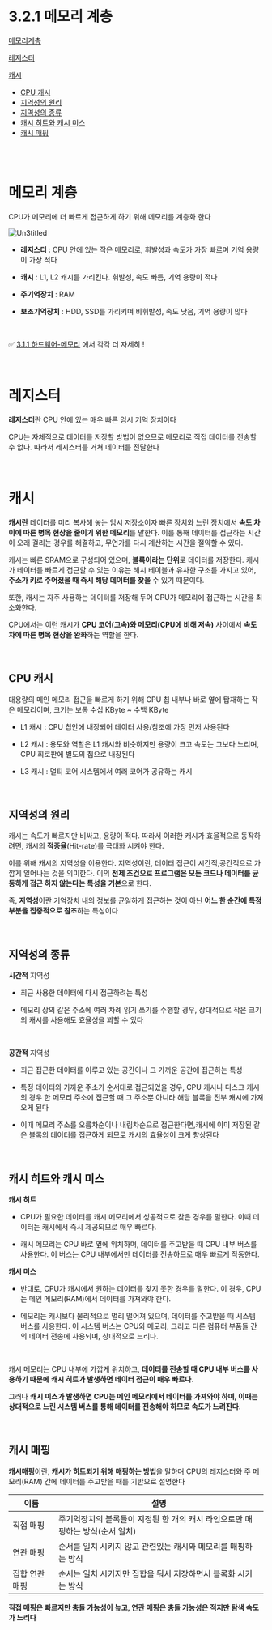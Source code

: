 # 3.2.1 메모리 계층

[메모리계층](#메모리-계층)

[레지스터](#레지스터)

[캐시](#캐시)
- [CPU 캐시](#cpu-캐시)
- [지역성의 원리](#지역성의-원리)
- [지역성의 종류](#지역성의-종류)
- [캐시 히트와 캐시 미스](#캐시-히트와-캐시-미스)
- [캐시 매핑](#캐시-매핑)

<br>
<br>

# 메모리 계층

CPU가 메모리에 더 빠르게 접근하게 하기 위해 메모리를 계층화 한다

![Un3titled](https://github.com/sxunea/CS-Study/assets/81434152/5f9bb189-8170-40b6-9a4c-ee6594babdc9)

- **레지스터** : CPU 안에 있는 작은 메모리로, 휘발성과 속도가 가장 빠르며 기억 용량이 가장 적다

- **캐시** : L1, L2 캐시를 가리킨다. 휘발성, 속도 빠름, 기억 용량이 적다

- **주기억장치** : RAM

- **보조기억장치** : HDD, SSD를 가리키며 비휘발성, 속도 낮음, 기억 용량이 많다

<br>


✅ [3.1.1 하드웨어-메모리](https://github.com/sxunea/CS-Study/blob/main/OS/sxunea/1.%20%EC%9A%B4%EC%98%81%EC%B2%B4%EC%A0%9C%EC%99%80%20%EC%BB%B4%ED%93%A8%ED%84%B0/3.1.1%20%EC%9A%B4%EC%98%81%EC%B2%B4%EC%A0%9C%EC%9D%98%20%EC%97%AD%ED%95%A0%EA%B3%BC%20%EA%B5%AC%EC%A1%B0.md#%EB%A9%94%EB%AA%A8%EB%A6%AC-%EA%B3%84%EC%B8%B5-%EA%B5%AC%EC%A1%B0) 에서 각각 더 자세히 ! 

<br>


# 레지스터 

**레지스터**란 CPU 안에 있는 매우 빠른 임시 기억 장치이다

CPU는 자체적으로 데이터를 저장할 방법이 없으므로 메모리로 직접 데이터를 전송할 수 없다. 따라서 레지스터를 거쳐 데이터를 전달한다

<br>


# 캐시

**캐시란** 데이터를 미리 복사해 놓는 임시 저장소이자 빠른 장치와 느린 장치에서 **속도 차이에 따른 병목 현상을 줄이기 위한 메모리**를 말한다. 이를 통해 데이터를 접근하는 시간이 오래 걸리는 경우를 해결하고, 무언가를 다시 계산하는 시간을 절약할 수 있다.

캐시는 빠른 SRAM으로 구성되어 있으며, **블록이라는 단위**로 데이터를 저장한다. 캐시가 데이터를 빠르게 접근할 수 있는 이유는 해시 테이블과 유사한 구조를 가지고 있어, **주소가 키로 주어졌을 때 즉시 해당 데이터를 찾을** 수 있기 때문이다.

 또한, 캐시는 자주 사용하는 데이터를 저장해 두어 CPU가 메모리에 접근하는 시간을 최소화한다. 


CPU에서는 이런 캐시가 **CPU 코어(고속)와 메모리(CPU에 비해 저속)** 사이에서 **속도 차에 따른 병목 현상을 완화**하는 역할을 한다.

<br>


## CPU 캐시
대용량의 메인 메모리 접근을 빠르게 하기 위해 CPU 칩 내부나 바로 옆에 탑재하는 작은 메모리이며, 크기는 보통 수십 KByte ~ 수백 KByte

- L1 캐시 : CPU 칩안에 내장되어 데이터 사용/참조에 가장 먼저 사용된다

- L2 캐시 :  용도와 역할은 L1 캐시와 비슷하지만 용량이 크고 속도는 그보다 느리며, CPU 회로판에 별도의 칩으로 내장된다

- L3 캐시 : 멀티 코어 시스템에서 여러 코어가 공유하는 캐시



<br>

## 지역성의 원리

캐시는 속도가 빠르지만 비싸고, 용량이 적다. 따라서 이러한 캐시가 효율적으로 동작하려면, 캐시의 **적중율**(Hit-rate)를 극대화 시켜야 한다.

이를 위해 캐시의 지역성을 이용한다. 지역성이란, 데이터 접근이 시간적,공간적으로 가깝게 일어나는 것을 의미한다. 이의 **전제 조건으로 프로그램은 모든 코드나 데이터를 균등하게 접근 하지 않는다는 특성을 기본**으로 한다.

즉, **지역성**이란 기억장치 내의 정보를 균일하게 접근하는 것이 아닌 **어느 한 순간에 특정 부분을 집중적으로 참조**하는 특성이다


<br>

## 지역성의 종류
**시간적** 지역성

- 최근 사용한 데이터에 다시 접근하려는 특성

- 메모리 상의 같은 주소에 여러 차례 읽기 쓰기를 수행할 경우, 상대적으로 작은 크기의 캐시를 사용해도 효율성을 꾀할 수 있다


<br>

**공간적** 지역성

- 최근 접근한 데이터를 이루고 있는 공간이나 그 가까운 공간에 접근하는 특성

- 특정 데이터와 가까운 주소가 순서대로 접근되었을 경우, CPU 캐시나 디스크 캐시의 경우 한 메모리 주소에 접근할 때 그 주소뿐 아니라 해당 블록을 전부 캐시에 가져오게 된다

- 이때 메모리 주소를 오름차순이나 내림차순으로 접근한다면,캐시에 이미 저장된 같은 블록의 데이터를 접근하게 되므로 캐시의 효율성이 크게 향상된다


<br>

## 캐시 히트와 캐시 미스

**캐시 히트** 
- CPU가 필요한 데이터를 캐시 메모리에서 성공적으로 찾은 경우를 말한다. 이때 데이터는 캐시에서 즉시 제공되므로 매우 빠르다. 

- 캐시 메모리는 CPU 바로 옆에 위치하며, 데이터를 주고받을 때 CPU 내부 버스를 사용한다. 이 버스는 CPU 내부에서만 데이터를 전송하므로 매우 빠르게 작동한다.

**캐시 미스**
- 반대로, CPU가 캐시에서 원하는 데이터를 찾지 못한 경우를 말한다. 이 경우, CPU는 메인 메모리(RAM)에서 데이터를 가져와야 한다. 

- 메모리는 캐시보다 물리적으로 멀리 떨어져 있으며, 데이터를 주고받을 때 시스템 버스를 사용한다. 이 시스템 버스는 CPU와 메모리, 그리고 다른 컴퓨터 부품들 간의 데이터 전송에 사용되며, 상대적으로 느리다.

<br>

캐시 메모리는 CPU 내부에 가깝게 위치하고, **데이터를 전송할 때 CPU 내부 버스를 사용하기 때문에 캐시 히트가 발생하면 데이터 접근이 매우 빠르다**. 

그러나 **캐시 미스가 발생하면 CPU는 메인 메모리에서 데이터를 가져와야 하며, 이때는 상대적으로 느린 시스템 버스를 통해 데이터를 전송해야 하므로 속도가 느려진다**.


<br>

## 캐시 매핑
**캐시매핑**이란, **캐시가 히트되기 위해 매핑하는 방법**을 말하며 CPU의 레지스터와 주 메모리(RAM) 간에 데이터를 주고받을 때를 기반으로 설명한다

|이름|설명|
|------|---|
|직접 매핑|주기억장치의 블록들이 지정된 한 개의 캐시 라인으로만 매핑하는 방식(순서 일치)|
|연관 매핑|순서를 일치 시키지 않고 관련있는 캐시와 메모리를 매핑하는 방식|
|집합 연관 매핑|순서는 일치 시키지만 집합을 둬서 저장하면서 블록화 시키는 방식|

**직접 매핑은 빠르지만 충돌 가능성이 높고, 연관 매핑은 충돌 가능성은 적지만 탐색 속도가 느리다**




